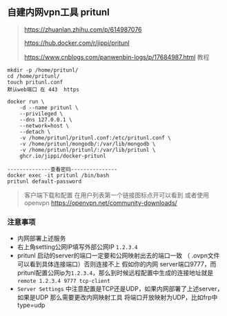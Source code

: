 
## 自建内网vpn工具 pritunl
> https://zhuanlan.zhihu.com/p/614987076
> 
> https://hub.docker.com/r/jippi/pritunl
> 
> https://www.cnblogs.com/panwenbin-logs/p/17684987.html  教程
```
mkdir -p /home/pritunl/
cd /home/pritunl/
touch pritunl.conf
默认web端口 在 443  https
```

```
docker run \
    -d --name pritunl \
    --privileged \
    --dns 127.0.0.1 \
    --network=host \
    --detach \
    -v /home/pritunl/pritunl.conf:/etc/pritunl.conf \
    -v /home/pritunl/mongodb/:/var/lib/mongodb \
    -v /home/pritunl/pritunl/:/var/lib/pritunl \
    ghcr.io/jippi/docker-pritunl

--------------查看密码---------------
docker exec -it pritunl /bin/bash
pritunl default-password
```

> 客户端下载和配置 在用户列表第一个链接图标点开可以看到
> 或者使用 openvpn https://openvpn.net/community-downloads/
>
###  注意事项
 - 内网部署上述服务
 - 右上角setting公网IP填写外部公网IP `1.2.3.4`
 - pritunl 启动的server的端口一定要和公网映射出去的端口一致 （ .ovpn文件可以看到具体连接端口）否则连接不上 假如你的内网 server端口9777，而pritunl配置公网ip为`1.2.3.4`，那么到时候远程配置中生成的连接地址就是
`remote 1.2.3.4 9777 tcp-client`
 - `Server Settings` 中注意配置是TCP还是UDP，如果内网部署了上述server，如果是UDP 那么需要更改内网映射工具 将端口开放映射为UDP，比如frp中 type=udp
